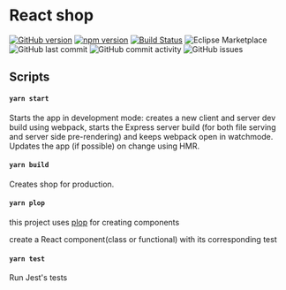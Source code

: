 # React shop

[![GitHub version](https://badge.fury.io/gh/aneurysmjs%2Freact-shop.svg)](https://badge.fury.io/gh/aneurysmjs%2Freact-shop) [![npm version](https://badge.fury.io/js/react.svg)](https://badge.fury.io/js/react) [![Build Status](https://travis-ci.org/aneurysmjs/react-shop.png?branch=master)](https://travis-ci.org/aneurysmjs/react-shop) ![Eclipse Marketplace](https://img.shields.io/eclipse-marketplace/last-update/react-shop.svg) ![GitHub last commit](https://img.shields.io/github/last-commit/aneurysmjs/react-shop.svg) ![GitHub commit activity](https://img.shields.io/github/commit-activity/m/aneurysmjs/react-shop.svg) ![GitHub issues](https://img.shields.io/github/issues/aneurysmjs/react-shop.svg)

## Scripts

#### `yarn start`

Starts the app in development mode: creates a new client and server dev build using webpack, starts the Express server build (for both file serving and server side pre-rendering) and keeps webpack open in watchmode. Updates the app (if possible) on change using HMR.

#### `yarn build`

Creates shop for production.

#### `yarn plop`

this project uses [plop](https://plopjs.com/) for creating components

create a React component(class or functional) with its corresponding test

#### `yarn test`

Run Jest's tests